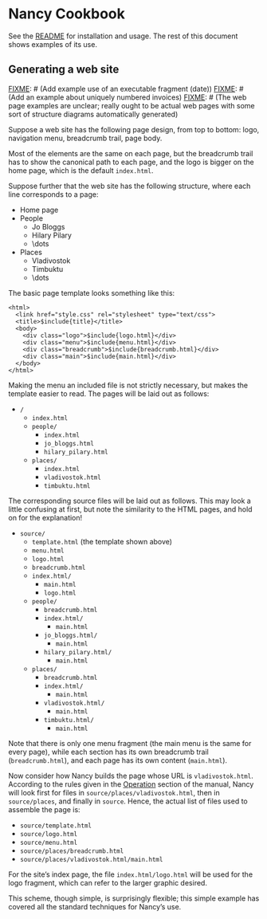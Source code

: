 # Nancy Cookbook

See the [README](README.md) for installation and usage. The rest of this
document shows examples of its use.

## Generating a web site <a name="website-example"></a>
[FIXME]: # (Add example use of an executable fragment (date))
[FIXME]: # (Add an example about uniquely numbered invoices)
[FIXME]: # (The web page examples are unclear; really ought to be actual web pages with some sort of structure diagrams automatically generated)

Suppose a web site has the following page design, from top to bottom: logo,
navigation menu, breadcrumb trail, page body.

Most of the elements are the same on each page, but the breadcrumb trail has
to show the canonical path to each page, and the logo is bigger on the home
page, which is the default `index.html`.

Suppose further that the web site has the following structure, where each
line corresponds to a page:

* Home page
* People
    * Jo Bloggs
    * Hilary Pilary
    * \dots
* Places
    * Vladivostok
    * Timbuktu
    * \dots

The basic page template looks something like this:

    <html>
      <link href="style.css" rel="stylesheet" type="text/css">
      <title>$include{title}</title>
      <body>
        <div class="logo">$include{logo.html}</div>
        <div class="menu">$include{menu.html}</div>
        <div class="breadcrumb">$include{breadcrumb.html}</div>
        <div class="main">$include{main.html}</div>
      </body>
    </html>

Making the menu an included file is not strictly necessary, but makes the
template easier to read. The pages will be laid out as follows:

* `/`
    * `index.html`
    * `people/`
        * `index.html`
        * `jo_bloggs.html`
        * `hilary_pilary.html`
    * `places/`
        * `index.html`
        * `vladivostok.html`
        * `timbuktu.html`

The corresponding source files will be laid out as follows. This may look a
little confusing at first, but note the similarity to the HTML pages, and
hold on for the explanation!

* `source/`
    * `template.html` (the template shown above)
    * `menu.html`
    * `logo.html`
    * `breadcrumb.html`
    * `index.html/`
        * `main.html`
        * `logo.html`
    * `people/`
        * `breadcrumb.html`
        * `index.html/`
            * `main.html`
        * `jo_bloggs.html/`
            * `main.html`
        * `hilary_pilary.html/`
            * `main.html`
    * `places/`
        * `breadcrumb.html`
        * `index.html/`
            * `main.html`
        * `vladivostok.html/`
            * `main.html`
        * `timbuktu.html/`
            * `main.html`

Note that there is only one menu fragment (the main menu is the same for
every page), while each section has its own breadcrumb trail
(`breadcrumb.html`), and each page has its own content
(`main.html`).

Now consider how Nancy builds the page whose URL is `vladivostok.html`.
According to the rules given in the [Operation](README.md#operation) section
of the manual, Nancy will look first for files in
`source/places/vladivostok.html`, then in `source/places`, and finally in
`source`. Hence, the actual list of files used to assemble the page is:

* `source/template.html`
* `source/logo.html`
* `source/menu.html`
* `source/places/breadcrumb.html`
* `source/places/vladivostok.html/main.html`

For the site’s index page, the file `index.html/logo.html` will be used
for the logo fragment, which can refer to the larger graphic desired.

[FIXME]: # (Explain how to build the web site statically, or serve it dynamically.)

This scheme, though simple, is surprisingly flexible; this simple example
has covered all the standard techniques for Nancy’s use.
